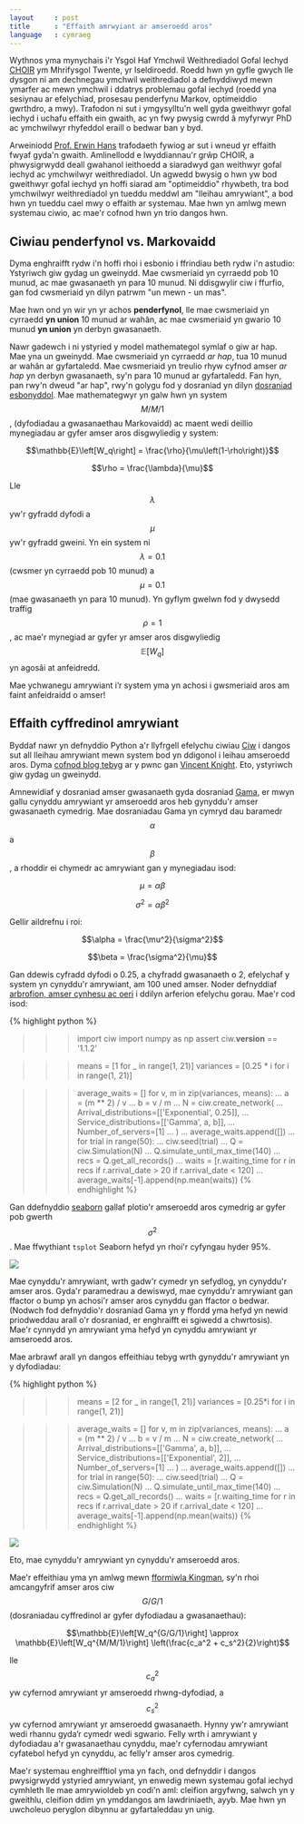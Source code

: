 ```yaml
---
layout     : post
title      : "Effaith amrwyiant ar amseroedd aros"
language   : cymraeg
---
```


Wythnos yma mynychais i'r Ysgol Haf Ymchwil Weithrediadol Gofal Iechyd
[CHOIR](https://www.utwente.nl/en/choir/) ym Mhrifysgol Twente, yr Iseldiroedd.
Roedd hwn yn gyfle gwych lle dysgon ni am dechnegau ymchwil weithrediadol a
defnyddiwyd mewn ymarfer ac mewn ymchwil i ddatrys problemau gofal iechyd (roedd
yna sesiynau ar efelychiad, prosesau penderfynu Markov, optimeiddio gwrthdro, a
mwy).
Trafodon ni sut i ymgysylltu'n well gyda gweithwyr gofal iechyd i uchafu effaith
ein gwaith, ac yn fwy pwysig cwrdd â myfyrwyr PhD ac ymchwilwyr rhyfeddol eraill
o bedwar ban y byd.

Arweiniodd [Prof. Erwin Hans](https://www.utwente.nl/en/bms/iebis/staff/hans/#erwin-hans)
trafodaeth fywiog ar sut i wneud yr effaith fwyaf gyda'n gwaith.
Amlinellodd e lwyddiannau'r grŵp CHOIR, a phwysigrwydd deall gwahanol ieithoedd
a siaradwyd gan weithwyr gofal iechyd ac ymchwilwyr weithrediadol.
Un agwedd bwysig o hwn yw bod gweithwyr gofal iechyd yn hoffi siarad am
"optimeiddio" rhywbeth, tra bod ymchwilwyr weithrediadol yn tueddu meddwl am
"lleihau amrywiant", a bod hwn yn tueddu cael mwy o effaith ar systemau.
Mae hwn yn amlwg mewn systemau ciwio, ac mae'r cofnod hwn yn trio dangos hwn.

## Ciwiau penderfynol vs. Markovaidd

Dyma enghraifft rydw i'n hoffi rhoi i esbonio i ffrindiau beth rydw i'n astudio:
Ystyriwch giw gydag un gweinydd.
Mae cwsmeriaid yn cyrraedd pob 10 munud, ac mae gwasanaeth yn para 10 munud.
Ni ddisgwylir ciw i ffurfio, gan fod cwsmeriaid yn dilyn patrwm "un mewn - un
mas".

Mae hwn ond yn wir yn yr achos **penderfynol**, lle mae cwsmeriaid yn cyrraedd
**yn union** 10 munud ar wahân, ac mae cwsmeriaid yn gwario 10 munud **yn
union** yn derbyn gwasanaeth.

Nawr gadewch i ni ystyried y model mathemategol symlaf o giw ar hap.
Mae yna un gweinydd.
Mae cwsmeriaid yn cyrraedd *ar hap*, tua 10 munud ar wahân ar gyfartaledd.
Mae cwsmeriaid yn treulio rhyw cyfnod amser *ar hap* yn derbyn gwasanaeth, sy'n
para 10 munud ar gyfartaledd.
Fan hyn, pan rwy'n dweud "ar hap", rwy'n golygu fod y dosraniad yn dilyn
[dosraniad esbonyddol](https://en.wikipedia.org/wiki/Exponential_distribution).
Mae mathemategwyr yn galw hwn yn system $$M/M/1$$, (dyfodiadau a gwasanaethau
Markovaidd) ac maent wedi deillio mynegiadau ar gyfer amser aros disgwyliedig y
system:

$$\mathbb{E}\left[W_q\right] = \frac{\rho}{\mu\left(1-\rho\right)}$$

$$\rho = \frac{\lambda}{\mu}$$

Lle $$\lambda$$ yw'r gyfradd dyfodi a $$\mu$$ yw'r gyfradd gweini.
Yn ein system ni $$\lambda = 0.1$$ (cwsmer yn cyrraedd pob 10 munud) a $$\mu =
0.1$$ (mae gwasanaeth yn para 10 munud).
Yn gyflym gwelwn fod y dwysedd traffig $$\rho = 1$$, ac mae'r mynegiad ar gyfer
yr amser aros disgwyliedig $$\mathbb{E}\left[W_q\right]$$ yn agosâi at
anfeidredd.

Mae ychwanegu amrywiant i’r system yma yn achosi i gwsmeriaid aros am faint
anfeidraidd o amser!

## Effaith cyffredinol amrywiant

Byddaf nawr yn defnyddio Python a'r llyfrgell efelychu ciwiau [Ciw](http://ciw.readthedocs.io/cy/latest/)
i dangos sut all lleihau amrywiant mewn system bod yn ddigonol i leihau amseroedd
aros.
Dyma [cofnod blog tebyg](http://vknight.org/unpeudemath/mathematics/2016/10/29/anscombes-quartet-variability-and-ciw.html) ar y pwnc gan [Vincent Knight](http://vknight.org/).
Eto, ystyriwch giw gydag un gweinydd.

Amnewidiaf y dosraniad amser gwasanaeth gyda dosraniad [Gama](https://en.wikipedia.org/wiki/Gamma_distribution),
er mwyn gallu cynyddu amrywiant yr amseroedd aros heb gynyddu'r amser gwasanaeth
cymedrig.
Mae dosraniadau Gama yn cymryd dau baramedr $$\alpha$$ a $$\beta$$, a rhoddir
ei chymedr ac amrywiant gan y mynegiadau isod:

$$\mu = \alpha \beta$$

$$\sigma^2 = \alpha \beta^2$$

Gellir aildrefnu i roi:

$$\alpha = \frac{\mu^2}{\sigma^2}$$

$$\beta = \frac{\sigma^2}{\mu}$$

Gan ddewis cyfradd dyfodi o 0.25, a chyfradd gwasanaeth o 2, efelychaf y system
yn cynyddu'r amrywiant, am 100 uned amser.
Noder defnyddiaf [arbrofion, amser cynhesu ac oeri](http://ciw.readthedocs.io/cy/latest/Background/simulationpractice.html) i ddilyn arferion efelychu gorau.
Mae'r cod isod:

{% highlight python %}
>>> import ciw
>>> import numpy as np
>>> assert ciw.__version__ == '1.1.2'

>>> means = [1 for _ in range(1, 21)]
>>> variances = [0.25 * i for i in range(1, 21)]

>>> average_waits = []
>>> for v, m in zip(variances, means):
...     a = (m ** 2) / v
...     b = v / m
...     N = ciw.create_network(
...         Arrival_distributions=[['Exponential', 0.25]],
...         Service_distributions=[['Gamma', a, b]],
...         Number_of_servers=[1]
...     )
...     average_waits.append([])
...     for trial in range(50):
...         ciw.seed(trial)
...         Q = ciw.Simulation(N)
...         Q.simulate_until_max_time(140)
...         recs = Q.get_all_records()
...         waits = [r.waiting_time for r in recs if r.arrival_date > 20 if r.arrival_date < 120]
...         average_waits[-1].append(np.mean(waits))
{% endhighlight %}

Gan ddefnyddio [seaborn](https://seaborn.pydata.org/) gallaf plotio'r amseroedd
aros cymedrig ar gyfer pob gwerth $$\sigma^2$$.
Mae ffwythiant `tsplot` Seaborn hefyd yn rhoi'r cyfyngau hyder 95%.

![]({{site.baseurl}}/images/services_variance-cy.png)

Mae cynyddu'r amrywiant, wrth gadw'r cymedr yn sefydlog, yn cynyddu'r amser
aros.
Gyda'r paramedrau a dewiswyd, mae cynyddu'r amrywiant gan ffactor o bump yn
achosi'r amser aros cynyddu gan ffactor o bedwar.
(Nodwch fod defnyddio'r dosraniad Gama yn y ffordd yma hefyd yn newid
priodweddau arall o'r dosraniad, er enghraifft ei sgiwedd a chwrtosis).
Mae'r cynnydd yn amrywiant yma hefyd yn cynyddu amrywiant yr amseroedd aros.

Mae arbrawf arall yn dangos effeithiau tebyg wrth gynyddu'r amrywiant yn y
dyfodiadau:

{% highlight python %}
>>> means = [2 for _ in range(1, 21)]
>>> variances = [0.25*i for i in range(1, 21)]

>>> average_waits = []
>>> for v, m in zip(variances, means):
...     a = (m ** 2) / v
...     b = v / m
...     N = ciw.create_network(
...         Arrival_distributions=[['Gamma', a, b]],
...         Service_distributions=[['Exponential', 2]],
...         Number_of_servers=[1]
...     )
...     average_waits.append([])
...     for trial in range(50):
...         ciw.seed(trial)
...         Q = ciw.Simulation(N)
...         Q.simulate_until_max_time(140)
...         recs = Q.get_all_records()
...         waits = [r.waiting_time for r in recs if r.arrival_date > 20 if r.arrival_date < 120]
...         average_waits[-1].append(np.mean(waits))
{% endhighlight %}

![]({{site.baseurl}}/images/arrivals_variance-cy.png)

Eto, mae cynyddu'r amrywiant yn cynyddu'r amseroedd aros.

Mae'r effeithiau yma yn amlwg mewn [fformiwla Kingman](https://en.wikipedia.org/wiki/Kingman%27s_formula),
sy'n rhoi amcangyfrif amser aros ciw $$G/G/1$$ (dosraniadau cyffredinol ar gyfer
dyfodiadau a gwasanaethau):

$$\mathbb{E}\left[W_q^{G/G/1}\right] \approx \mathbb{E}\left[W_q^{M/M/1}\right] \left(\frac{c_a^2 + c_s^2}{2}\right)$$

lle $$c_a^2$$ yw cyfernod amrywiant yr amseroedd rhwng-dyfodiad, a $$c_s^2$$ yw
cyfernod amrywiant yr amseroedd gwasanaeth.
Hynny yw'r amrywiant wedi rhannu gyda’r cymedr wedi sgwario.
Felly wrth i amrywiant y dyfodiadau a'r gwasanaethau cynyddu, mae'r cyfernodau
amrywiant cyfatebol hefyd yn cynyddu, ac felly'r amser aros cymedrig.

Mae'r systemau enghreifftiol yma yn fach, ond defnyddir i dangos pwysigrwydd
ystyried amrywiant, yn enwedig mewn systemau gofal iechyd cymhleth lle mae
amrywioldeb yn codi'n aml: cleifion argyfwng, salwch yn y gweithlu, cleifion
ddim yn ymddangos am lawdriniaeth, ayyb.
Mae hwn yn uwcholeuo peryglon dibynnu ar gyfartaleddau yn unig.